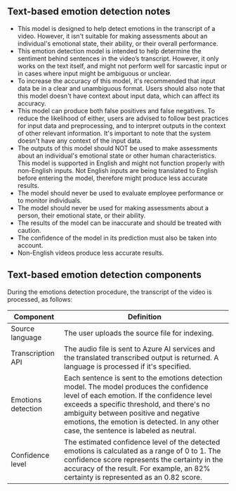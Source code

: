 ## Text-based emotion detection notes

- This model is designed to help detect emotions in the transcript of a video. However, it isn't suitable for making assessments about an individual's emotional state, their ability, or their overall performance.  
- This emotion detection model is intended to help determine the sentiment behind sentences in the video’s transcript. However, it only works on the text itself, and might not perform well for sarcastic input or in cases where input might be ambiguous or unclear. 
- To increase the accuracy of this model, it's recommended that input data be in a clear and unambiguous format. Users should also note that this model doesn't have context about input data, which can affect its accuracy.  
- This model can produce both false positives and false negatives. To reduce the likelihood of either, users are advised to follow best practices for input data and preprocessing, and to interpret outputs in the context of other relevant information. It's important to note that the system doesn't have any context of the input data. 
- The outputs of this model should NOT be used to make assessments about an individual's emotional state or other human characteristics. This model is supported in English and might not function properly with non-English inputs. Not English inputs are being translated to English before entering the model, therefore might produce less accurate results. 
- The model should never be used to evaluate employee performance or to monitor individuals.
- The model should never be used for making assessments about a person, their emotional state, or their ability.
- The results of the model can be inaccurate and should be treated with caution.
- The confidence of the model in its prediction must also be taken into account.
- Non-English videos produce less accurate results.

## Text-based emotion detection components 

During the emotions detection procedure, the transcript of the video is processed, as follows: 

|Component |Definition |
|---|---|
|Source language |The user uploads the source file for indexing. |
|Transcription API |The audio file is sent to Azure AI services and the translated transcribed output is returned. A language is processed if it's specified. |
|Emotions detection  |Each sentence is sent to the emotions detection model. The model produces the confidence level of each emotion. If the confidence level exceeds a specific threshold, and there's no ambiguity between positive and negative emotions, the emotion is detected. In any other case, the sentence is labeled as neutral.|
|Confidence level |The estimated confidence level of the detected emotions is calculated as a range of 0 to 1. The confidence score represents the certainty in the accuracy of the result. For example, an 82% certainty is represented as an 0.82 score. |

